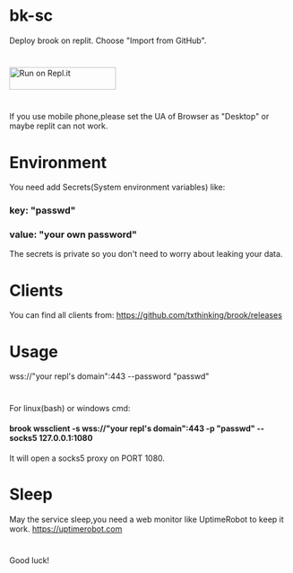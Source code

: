 # bk-sc
Deploy brook on replit.
Choose "Import from GitHub".
#

<a href="https://replit.com/github/gityzon/bk-sc">
  <img alt="Run on Repl.it" src="https://replit.com/badge/github/github/gityzon" style="height: 40px; width: 190px;" />
</a>

#
If you use mobile phone,please set the UA of Browser as "Desktop" or maybe replit can not work.
# Environment
You need add Secrets(System environment variables) like:
### key: "passwd"
### value: "your own password"
The secrets is private so you don't need to worry about leaking your data.

# Clients
You can find all clients from:
https://github.com/txthinking/brook/releases

# Usage
wss://"your repl's domain":443 --password "passwd"
#
For linux(bash) or windows cmd:
#### brook wssclient -s wss://"your repl's domain":443 -p "passwd" --socks5 127.0.0.1:1080
It will open a socks5 proxy on PORT 1080.

# Sleep
May the service sleep,you need a web monitor like UptimeRobot to keep it work.
https://uptimerobot.com

#
Good luck!
